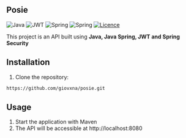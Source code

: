 ## Posie

![Java](https://img.shields.io/badge/java-%23ED8B00.svg?style=for-the-badge&logo=openjdk&logoColor=white)
![JWT](https://img.shields.io/badge/jwt-%236DB33F.svg?style=for-the-badge&logo=spring&logoColor=white)
![Spring](https://img.shields.io/badge/spring-%234ea94b.svg?style=for-the-badge&logo=mongodb&logoColor=white)
![Spring](https://img.shields.io/badge/springsecurity-%234ea94b.svg?style=for-the-badge&logo=mongodb&logoColor=white)
[![Licence](https://img.shields.io/github/license/Ileriayo/markdown-badges?style=for-the-badge)](./LICENSE)

This project is an API built using **Java, Java Spring, JWT and Spring Security**

## Installation

1. Clone the repository:

```bash
https://github.com/giovxna/posie.git
```

## Usage

1. Start the application with Maven
2. The API will be accessible at http://localhost:8080
